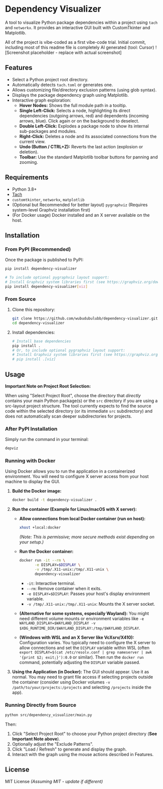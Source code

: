 # Dependency Visualizer

A tool to visualize Python package dependencies within a project using `tach` and `networkx`. It provides an interactive GUI built with CustomTkinter and Matplotlib.

All of the project is vibe-coded as a first vibe-code trial. Initial commit, including most of this readme file is completely AI generated (tool: Cursor)
![Screenshot placeholder - replace with actual screenshot]

## Features

*   Select a Python project root directory.
*   Automatically detects `tach.toml` or generates one.
*   Allows customizing file/directory exclusion patterns (using glob syntax).
*   Displays the package dependency graph using Matplotlib.
*   Interactive graph exploration:
    *   **Hover Nodes:** Shows the full module path in a tooltip.
    *   **Single Left-Click:** Selects a node, highlighting its direct dependencies (outgoing arrows, red) and dependents (incoming arrows, blue). Click again or on the background to deselect.
    *   **Double Left-Click:** Explodes a package node to show its internal sub-packages and modules.
    *   **Right-Click:** Deletes a node and its associated connections from the current view.
    *   **Undo (Button / CTRL+Z):** Reverts the last action (explosion or deletion).
    *   **Toolbar:** Use the standard Matplotlib toolbar buttons for panning and zooming.

## Requirements

*   Python 3.8+
*   [Tach](https://github.com/Polyconseil/tach)
*   `customtkinter`, `networkx`, `matplotlib`
*   (Optional but Recommended for better layout) `pygraphviz` (Requires system-level Graphviz installation first)
*   (For Docker usage) Docker installed and an X server available on the host.

## Installation

### From PyPI (Recommended)

Once the package is published to PyPI:

```bash
pip install dependency-visualizer

# To include optional pygraphviz layout support:
# Install Graphviz system libraries first (see https://graphviz.org/download/)
pip install dependency-visualizer[viz]
```

### From Source

1.  Clone this repository:
    ```bash
    git clone https://github.com/wubudubulubb/dependency-visualizer.git # Or your repo URL
    cd dependency-visualizer
    ```
2.  Install dependencies:
    ```bash
    # Install base dependencies
    pip install .
    # Or, to include optional pygraphviz layout support:
    # Install Graphviz system libraries first (see https://graphviz.org/download/)
    # pip install .[viz]
    ```

## Usage

**Important Note on Project Root Selection:**

When using "Select Project Root", choose the directory that *directly* contains your main Python package(s) or the `src` directory if you are using a src-layout project structure. The tool currently expects to find the source code within the selected directory (or its immediate `src` subdirectory) and does not automatically scan deeper subdirectories for projects.

### After PyPI Installation

Simply run the command in your terminal:

```bash
depviz
```

### Running with Docker

Using Docker allows you to run the application in a containerized environment. You will need to configure X server access from your host machine to display the GUI.

1.  **Build the Docker image:**
    ```bash
    docker build -t dependency-visualizer .
    ```

2.  **Run the container (Example for Linux/macOS with X server):**

    *   **Allow connections from local Docker container (run on host):**
        ```bash
        xhost +local:docker
        ```
        *(Note: This is permissive; more secure methods exist depending on your setup.)*

    *   **Run the Docker container:**
        ```bash
        docker run -it --rm \
               -e DISPLAY=$DISPLAY \
               -v /tmp/.X11-unix:/tmp/.X11-unix \
               dependency-visualizer
        ```
        *   `-it`: Interactive terminal.
        *   `--rm`: Remove container when it exits.
        *   `-e DISPLAY=$DISPLAY`: Passes your host's display environment variable.
        *   `-v /tmp/.X11-unix:/tmp/.X11-unix`: Mounts the X server socket.

    *   **(Alternative for some systems, especially Wayland):** You might need different volume mounts or environment variables like `-e WAYLAND_DISPLAY=$WAYLAND_DISPLAY -v $XDG_RUNTIME_DIR/$WAYLAND_DISPLAY:/tmp/$WAYLAND_DISPLAY`.

    *   **(Windows with WSL and an X Server like VcXsrv/X410):** Configuration varies. You typically need to configure the X server to allow connections and set the `DISPLAY` variable within WSL (often `export DISPLAY=$(cat /etc/resolv.conf | grep nameserver | awk '{print $2; exit;}'):0.0` or similar). Then run the `docker run` command, potentially adjusting the `DISPLAY` variable passed.

3.  **Using the Application (in Docker):** The GUI should appear. Use it as normal. You may need to grant file access if selecting projects outside the container (consider using Docker volumes `-v /path/to/your/projects:/projects` and selecting `/projects` inside the app).

### Running Directly from Source

```bash
python src/dependency_visualizer/main.py
```

Then:

1.  Click "Select Project Root" to choose your Python project directory (**See Important Note above**).
2.  Optionally adjust the "Exclude Patterns".
3.  Click "Load / Refresh" to generate and display the graph.
4.  Interact with the graph using the mouse actions described in Features.

## License

MIT License *(Assuming MIT - update if different)*